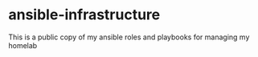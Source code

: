 # ansible-infrastructure

This is a public copy of my ansible roles and playbooks for managing my homelab
